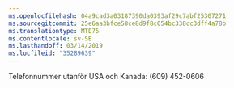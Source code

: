 ```yaml
---
ms.openlocfilehash: 04a9cad3a03187390da0393af29c7abf25307271
ms.sourcegitcommit: 25e6aa3bfce58ce8d9f8c054bc338cc3dff4a78b
ms.translationtype: MTE75
ms.contentlocale: sv-SE
ms.lasthandoff: 03/14/2019
ms.locfileid: "35289639"
---
```

Telefonnummer utanför USA och Kanada: (609) 452-0606